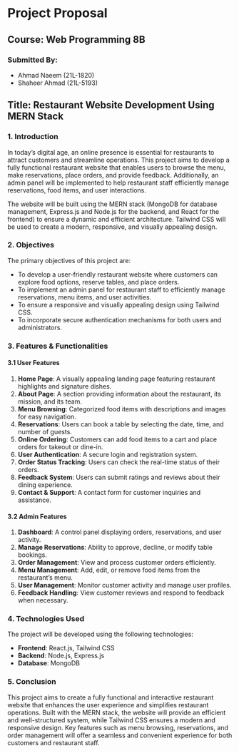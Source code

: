# Project Proposal

## Course: Web Programming 8B

### Submitted By:
- Ahmad Naeem (21L-1820)
- Shaheer Ahmad (21L-5193)

## Title: Restaurant Website Development Using MERN Stack

### 1. Introduction
In today’s digital age, an online presence is essential for restaurants to attract customers and streamline operations. This project aims to develop a fully functional restaurant website that enables users to browse the menu, make reservations, place orders, and provide feedback. Additionally, an admin panel will be implemented to help restaurant staff efficiently manage reservations, food items, and user interactions.

The website will be built using the MERN stack (MongoDB for database management, Express.js and Node.js for the backend, and React for the frontend) to ensure a dynamic and efficient architecture. Tailwind CSS will be used to create a modern, responsive, and visually appealing design.

### 2. Objectives
The primary objectives of this project are:
- To develop a user-friendly restaurant website where customers can explore food options, reserve tables, and place orders.
- To implement an admin panel for restaurant staff to efficiently manage reservations, menu items, and user activities.
- To ensure a responsive and visually appealing design using Tailwind CSS.
- To incorporate secure authentication mechanisms for both users and administrators.

### 3. Features & Functionalities

#### 3.1 User Features
1. **Home Page**: A visually appealing landing page featuring restaurant highlights and signature dishes.
2. **About Page**: A section providing information about the restaurant, its mission, and its team.
3. **Menu Browsing**: Categorized food items with descriptions and images for easy navigation.
4. **Reservations**: Users can book a table by selecting the date, time, and number of guests.
5. **Online Ordering**: Customers can add food items to a cart and place orders for takeout or dine-in.
6. **User Authentication**: A secure login and registration system.
7. **Order Status Tracking**: Users can check the real-time status of their orders.
8. **Feedback System**: Users can submit ratings and reviews about their dining experience.
9. **Contact & Support**: A contact form for customer inquiries and assistance.

#### 3.2 Admin Features
1. **Dashboard**: A control panel displaying orders, reservations, and user activity.
2. **Manage Reservations**: Ability to approve, decline, or modify table bookings.
3. **Order Management**: View and process customer orders efficiently.
4. **Menu Management**: Add, edit, or remove food items from the restaurant’s menu.
5. **User Management**: Monitor customer activity and manage user profiles.
6. **Feedback Handling**: View customer reviews and respond to feedback when necessary.

### 4. Technologies Used
The project will be developed using the following technologies:
- **Frontend**: React.js, Tailwind CSS
- **Backend**: Node.js, Express.js
- **Database**: MongoDB

### 5. Conclusion
This project aims to create a fully functional and interactive restaurant website that enhances the user experience and simplifies restaurant operations. Built with the MERN stack, the website will provide an efficient and well-structured system, while Tailwind CSS ensures a modern and responsive design. Key features such as menu browsing, reservations, and order management will offer a seamless and convenient experience for both customers and restaurant staff.